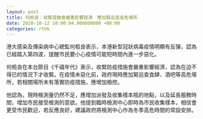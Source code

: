 ```yaml
---
layout: post
title: 何栢良：收緊措施會嚴重影響經濟　應加緊巡查高危場所
date: 2020-10-12 10:00:04.000000000 +08:00
categories: rthk
---
```


港大感染及傳染病中心總監何栢良表示，本港新型冠狀病毒疫情明顯有反彈，認為已經踏入第四波，提醒市民要小心疫情可能短時間內進一步惡化。

何栢良在本台節目《千禧年代》表示，收緊防疫措施會嚴重影響經濟，認為在迫不得已的情況下才收緊。在疫情未惡化前，政府現時應加緊巡查食肆、酒吧等高危場所，若相關場所未有落實防疫措施，應增加檢控。

他認為，現時檢測量仍然不足，應增加派發及收集樣本瓶的地點，以及延長服務時間，增加市民接受檢測的意欲。他提到臨時檢測中心即時為市民收集樣本，相信會更受市民歡迎，若反應良好，建議政府將檢測中心作為冬季高危時間的常設安排。
